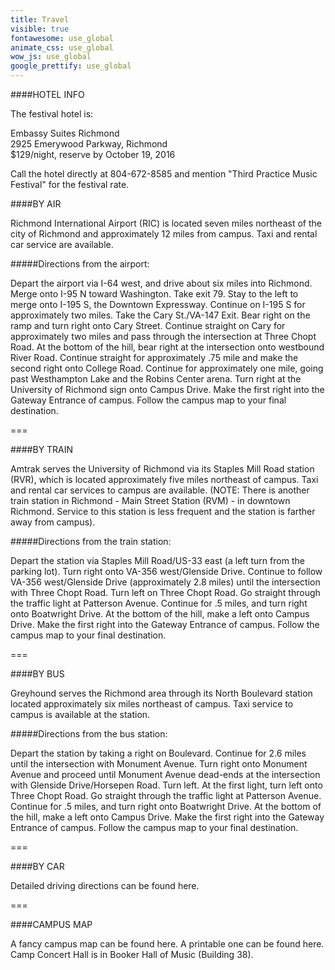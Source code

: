 ```yaml
---
title: Travel
visible: true
fontawesome: use_global
animate_css: use_global
wow_js: use_global
google_prettify: use_global
---
```


####HOTEL INFO

The festival hotel is:

Embassy Suites Richmond  
2925 Emerywood Parkway, Richmond  
$129/night, reserve by October 19, 2016  

Call the hotel directly at 804-672-8585 and mention "Third Practice Music Festival" for the festival rate.

####BY AIR

Richmond International Airport (RIC) is located seven miles northeast of the city of Richmond and approximately 12 miles from campus. Taxi and rental car service are available.

#####Directions from the airport:

Depart the airport via I-64 west, and drive about six miles into Richmond. Merge onto I-95 N toward Washington. Take exit 79. Stay to the left to merge onto I-195 S, the Downtown Expressway. Continue on I-195 S for approximately two miles. Take the Cary St./VA-147 Exit. Bear right on the ramp and turn right onto Cary Street. Continue straight on Cary for approximately two miles and pass through the intersection at Three Chopt Road. At the bottom of the hill, bear right at the intersection onto westbound River Road. Continue straight for approximately .75 mile and make the second right onto College Road. Continue for approximately one mile, going past Westhampton Lake and the Robins Center arena. Turn right at the University of Richmond sign onto Campus Drive. Make the first right into the Gateway Entrance of campus. Follow the campus map to your final destination.

===

####BY TRAIN

Amtrak serves the University of Richmond via its Staples Mill Road station (RVR), which is located approximately five miles northeast of campus. Taxi and rental car services to campus are available. (NOTE: There is another train station in Richmond - Main Street Station (RVM) - in downtown Richmond. Service to this station is less frequent and the station is farther away from campus).

#####Directions from the train station:

Depart the station via Staples Mill Road/US-33 east (a left turn from the parking lot). Turn right onto VA-356 west/Glenside Drive. Continue to follow VA-356 west/Glenside Drive (approximately 2.8 miles) until the intersection with Three Chopt Road. Turn left on Three Chopt Road. Go straight through the traffic light at Patterson Avenue. Continue for .5 miles, and turn right onto Boatwright Drive. At the bottom of the hill, make a left onto Campus Drive. Make the first right into the Gateway Entrance of campus. Follow the campus map to your final destination.

===

####BY BUS

Greyhound serves the Richmond area through its North Boulevard station located approximately six miles northeast of campus. Taxi service to campus is available at the station.

#####Directions from the bus station:

Depart the station by taking a right on Boulevard. Continue for 2.6 miles until the intersection with Monument Avenue. Turn right onto Monument Avenue and proceed until Monument Avenue dead-ends at the intersection with Glenside Drive/Horsepen Road. Turn left. At the first light, turn left onto Three Chopt Road. Go straight through the traffic light at Patterson Avenue. Continue for .5 miles, and turn right onto Boatwright Drive. At the bottom of the hill, make a left onto Campus Drive. Make the first right into the Gateway Entrance of campus. Follow the campus map to your final destination.

===

####BY CAR

Detailed driving directions can be found here.

===

####CAMPUS MAP                                     

A fancy campus map can be found here. 
A printable one can be found here. 
Camp Concert Hall is in Booker Hall of Music (Building 38).